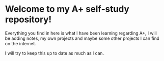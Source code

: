 <h1>Welcome to my A+ self-study repository!</h1>

Everything you find in here is what I have been learning regarding A+, I will be adding notes, my own projects and maybe some other projects I can find on the internet. 

I will try to keep this up to date as much as I can.

